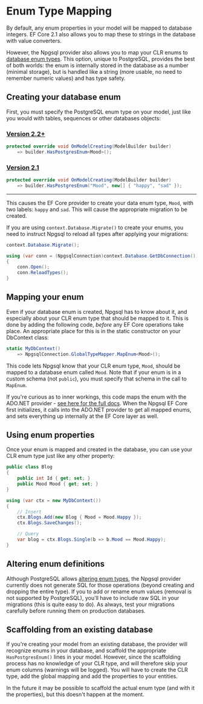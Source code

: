# Enum Type Mapping

By default, any enum properties in your model will be mapped to database integers. EF Core 2.1 also allows you to map these to strings in the database with value converters.

However, the Npgsql provider also allows you to map your CLR enums to [database enum types](https://www.postgresql.org/docs/current/static/datatype-enum.html). This option, unique to PostgreSQL, provides the best of both worlds: the enum is internally stored in the database as a number (minimal storage), but is handled like a string (more usable, no need to remember numeric values) and has type safety.

## Creating your database enum

First, you must specify the PostgreSQL enum type on your model, just like you would with tables, sequences or other databases objects:

### [Version 2.2+](#tab/tabid-1)

```c#
protected override void OnModelCreating(ModelBuilder builder)
    => builder.HasPostgresEnum<Mood>();
```

### [Version 2.1](#tab/tabid-2)

```c#
protected override void OnModelCreating(ModelBuilder builder)
    => builder.HasPostgresEnum("Mood", new[] { "happy", "sad" });
```

---

This causes the EF Core provider to create your data enum type, `Mood`, with two labels: `happy` and `sad`. This will cause the appropriate migration to be created.

If you are using `context.Database.Migrate()` to create your enums, you need to instruct Npgsql to reload all types after applying your migrations:

```c#
context.Database.Migrate();

using (var conn = (NpgsqlConnection)context.Database.GetDbConnection())
{
    conn.Open();
    conn.ReloadTypes();
}
```

## Mapping your enum

Even if your database enum is created, Npgsql has to know about it, and especially about your CLR enum type that should be mapped to it. This is done by adding the following code, *before* any EF Core operations take place. An appropriate place for this is in the static constructor on your DbContext class:

```c#
static MyDbContext()
    => NpgsqlConnection.GlobalTypeMapper.MapEnum<Mood>();
```

This code lets Npgsql know that your CLR enum type, `Mood`, should be mapped to a database enum called `Mood`. Note that if your enum is in a custom schema (not `public`), you must specify that schema in the call to `MapEnum`.

If you're curious as to inner workings, this code maps the enum with the ADO.NET provider - [see here for the full docs](http://www.npgsql.org/doc/types/enums_and_composites.html). When the Npgsql EF Core first initializes, it calls into the ADO.NET provider to get all mapped enums, and sets everything up internally at the EF Core layer as well.

## Using enum properties

Once your enum is mapped and created in the database, you can use your CLR enum type just like any other property:

```c#
public class Blog
{
    public int Id { get; set; }
    public Mood Mood { get; set; }
}

using (var ctx = new MyDbContext())
{
    // Insert
    ctx.Blogs.Add(new Blog { Mood = Mood.Happy });
    ctx.Blogs.SaveChanges();

    // Query
    var blog = ctx.Blogs.Single(b => b.Mood == Mood.Happy);
}
```

## Altering enum definitions

Although PostgreSQL allows [altering enum types](https://www.postgresql.org/docs/current/static/sql-altertype.html), the Npgsql provider currently does not generate SQL for those operations (beyond creating and dropping the entire type). If you to add or rename enum values (removal is not supported by PostgreSQL), you'll have to include raw SQL in your migrations (this is quite easy to do). As always, test your migrations carefully before running them on production databases.

## Scaffolding from an existing database

If you're creating your model from an existing database, the provider will recognize enums in your database, and scaffold the appropriate `HasPostgresEnum()` lines in your model. However, since the scaffolding process has no knowledge of your CLR type, and will therefore skip your enum columns (warnings will be logged). You will have to create the CLR type, add the global mapping and add the properties to your entities.

In the future it may be possible to scaffold the actual enum type (and with it the properties), but this doesn't happen at the moment.
